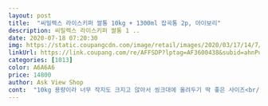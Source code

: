 ```yaml
---
layout: post 
title:  "씨밀렉스 라이스키퍼 쌀통 10kg + 1300ml 잡곡통 2p, 아이보리" 
description: 씨밀렉스 라이스키퍼 쌀통 1 ..
date: 2020-07-18 07:20:30 
img: https://static.coupangcdn.com/image/retail/images/2020/03/17/14/7/9c80cc68-ebd5-4cb7-9f74-244c6a76f827.jpg 
linkUrl: https://link.coupang.com/re/AFFSDP?lptag=AF3600438&subid=ahnPublicAsk&pageKey=1357501801&itemId=2388339299&vendorItemId=70383765177&traceid=V0-113-b880032c373cc627 
categories: [1013] 
color: A6A6A6 
price: 14800 
author: Ask View Shop 
cont:  "10kg 용량이라 너무 작지도 크지고 않아서 씽크대에 올려두기 딱 좋은 사이즈<br/>곡물통 입구가 넓고 길쭉하여 곡물을 쏟아 부을 떄 편하고, 곡물통 뚜껑도 계량컵(180ml) 으로 되어 있어 활용도가 좋음<br/>군더더기 없는 깔끔한 디자인<br/>뚜껑개폐가 쉬움<br/>방습제를 두는 공간도 따로 마련되어 있어 끼웠다 뻈다 자유로움<br/>상단,측면이 투명으로 되어있어 외관상 내용물이 잘보임<br/>실리카겔(방습제)가 동봉되어 오는데, 전자렌지에 한번씩 돌려서 쓰면 최대 1년까지도 사용<br/>쌀통 외에 2가지 곡물통이 주어짐<br/>쌀통1개, 곡물통2개 3가지 구성의 저렴한 가격<br/>쌀통에 10Kg(9L)까지 수치가 표시되어 있어 좋음<br/>10kg 쌀 사먹어서 쌀통없이 종이포대 그대로 보관하며 1L 실리쿡에 소분해서<br/>10kg쌀통이라 꽤 클거라 생각했는데 생각보다 앙증맞은게 자리를 별로 차지하지 않아요.<br/><br/>14000원대로 가격도 저렴한 편이고 심플한 디자인에 은은한 색감이 마음에 들어서 요 쌀통으로 결정!<br/>1k정도 넘으려나.<br/>.<br/> 바닥에 깔리네요.<br/> 쌀통이 작아보여 정말 10kg이 다 들어갈까싶은데<br/>5/6일구매, 5월7일 받음.<br/> 구매가격 14,010원<br/>괜히 쌀통이 아니네요<br/>그대로 어느정도 밀폐가 되서 쌀벌레 없이 수분 유지하며 괜찮았거든요.<br/><br/>그래서 순간 혹해서 구매 버튼을 누르고 말았답니다.<br/>ㅋㅋ<br/>그래서 쌀통을 하나 사야겠다 싶어서 이래저래 보고 있었는데 좋은 기회에 이 쌀통 써보게 되었는데, 진짜 대박이네용<br/>그러다 지난 여름 쌀벌레가 엄청 생기는거에요! 그 뒤로 페트병에다 보관하고, 냉장고에다가 넣기도 했었는데,<br/>그런데 이제품은 쌀통인데 너무 이쁜거예요.<br/> 쌀통 자체로도 장식이 될 만큼이요.<br/><br/>그리고 10kg가 클까봐 5kg랑 고민했었는데 별로 크지도 않고 공간 차지도 생각보다 많이 하지 않아서 쌀을 5kg로 사두고 드시는 분이 아니라면 10kg로 구매하시는 걸 추천!<br/>그리고 계량컵 손잡이가 있어서 좋구요.<br/> 일반 밥솥에 들어있는 계량컵과 같은<br/>그리고 정면에서 한컷 쌀이 들어있으니 쌀통이 더 예쁜것 같아요.<br/>(9번사진)<br/>글씨 반대쪽 면을 보니 용량눈금이 표시되어 있어요.<br/> kg과 리터로 이중표시되어있어요(4번 왼<br/> -아래사진)<br/>글씨 자체가 디자인 역할을 해서 쌀통을 더욱 세련되게 보이게 해주네요.<br/><br/>깔끔하고 무난하기도 해서 투명아이보리로 선택했어요.<br/><br/>나중엔 평소 식품에 들어있는 실리카켈을 모아놨다가 넣어줘도 괜찮을듯 싶어요.<br/><br/>내용물을 보기에는 투명한 게 더 좋을 것 같음<br/>너무 좋거든요.<br/> 이것까지는 모르고 샀는데  BPA PREE라니까 더 좋네요.<br/><br/>넉넉하고 큰 입구가 아주 마음에 드네요.<br/> 바가지를 넣어도 들어갈 만큼 넓어요.<br/>ㅋㅋ<br/>눈금이 있으니 기존에 사용하던 밥솥 전용 계량컵과 비교해서 쌀을 알맞게 퍼낼 수 있음!<br/>단점) 아직은 단점이라고보여질 만한게 없어서 한달 사용해보고 추가 후기 남길께요!<br/>때때로 쌀통이 갖고 싶어서 검색해서 장바구니 담았다가 지우고를<br/>또 이 쌀통이 좋았던 점은 저렴한 가격에 BPA free라서 믿고 쌀을 보관할 수 있다는 것과 이 가격에 잡곡통도 두 개나 준다는 것이었음<br/>마지막으로 이 쌀통의 숨은 비밀 쌀통 바닥에 있어요.<br/> (10번사진)<br/>먹어왔었는데요.<br/> 쌀통을 살까 많이 검색하고 망설였는데 딱히 마음에 들지도 않고<br/>물건사고 이렇게 극찬하는게 오랜만이네요.<br/> 쌀통 굳이 필요있을까 싶었는데, 깔끔하고 사용하기도 완전 편리해서 아쉬움이 없어요<br/>바닥을 뒤집어보니 바퀴가 달려있어요.<br/>(4번 오른<br/> -아래사진) 앞부분을 살짝 들고 당기면<br/>바퀴가 수레역할을 해서 쉽게 쌀통을 꺼낼수 있어요.<br/> 오픈된 공간이 아니라 틈새에 넣어놔도<br/>바퀴가 있으니 편리하게 쓰고 공간활용도 좋겠어요.<br/><br/>반복했었는데 드디어 쌀통을 사게 되었네요.<br/><br/>밥솥 계량컵과 달리 손잡이가 있어서 좀 더 위생적으로 사용이 가능<br/>보면 볼수록 마음에 들고 예뻐서 자꾸 눈이 가네요.<br/><br/>보통 플라스틱 제품으로는 락앤락껄 많이들 쓰는데 솔직히 모양이 별루잖아요.<br/><br/>부착할수 있는 공간이 따로 있어요.<br/> 쌀통 뚜껑을 뒤집으면 보이는데요.<br/>(8번째사진)<br/>불투명제품도 있어서 고민했는데 그래도 쌀이 밖에서 보이는게 훨씬 나을것 같아<br/>사고 보니 자치하는 동생한테 선물로 줘야 겠어요 완전 좋음 ㅋ<br/>사면에 클립이 있어서 쌀통 몸체와 잘 결합되게 만들어져 있어요.<br/><br/>사방 어디에서 봐도 군더더기 없이 깔끔하고 예뻐요.<br/> 이게 쌀통인지 디스플레이용인지.<br/>.<br/>ㅎㅎ<br/>사용하고 있던 쌀통의 뚜껑이 부서져서 새로운 쌀통을 찾다가 발견!<br/>사진으로 보기엔 그냥 힘없이 열고 닫기는 뚜껑인 줄 알았는데 실제로 보니 투명뚜껑 가장자리가 고무로 마무리되어있어서 밀폐가 제대로 돼서 만족!!<br/>생각대로 깔금하고 매끈한게 아주 마음에 드네요.<br/><br/>시간조절하심 되요.<br/> 신기하네요.<br/> 이렇게 사용하면 최대 1년까지 사용가능하답니다.<br/><br/>실용성도 의문이어서 실제로 구매까지 하지 못했었어요.<br/><br/>쌀은 수분을 잘 머금기 때문에 습도도 잘 조절해줘야 하는데 사실 일반 쌀통에서 습도조절은 바라기 힘듦<br/>쌀을 20kg 1포대씩 시골에서 보내주시는데, 자루에 보관하는 게 미관상 보기도 싫고, 포대자루를 매번 열고 닫기도 어중간해서 큰  과실주 병에다가 한동안 쌀을 보관했었어요<br/>쌀을 꺼낼수 있는 입구도 넣어서 좋고 투명창이라 시원해보기까지 하네요.<br/>(4번 왼<br/> -위 사진)<br/>쌀자루에서 페트병에는 쌀을 옮겨 담을떄는 주둥이가 솔아서 담기가 불편해서 길쭉한 곡물용기에 한동안 쌀을 담았었어요 곡물용기에 보관했을때는 다 좋은 데 , 용량이 작아서 쌀자루에 자루 옮겨서 채워 넣어야 되더라구요<br/>쌀통 고민이신분들에게 추천합니다.<br/> 후기 꼼꼼히 보시고 사진들도 보시고 선택해보세요.<br/><br/>쌀통 구매 시 가장 중요하게 생각하는 부분이 밀폐!!<br/>쌀통도 이렇게 예쁘게 나올수 있다는게 신기하고 고맙네요.<br/><br/>쌀통안에 추가로 주는 잡곡통2개와 손잡이 달린 쌀컵, 그리고 제습제가 들어있어요.<br/><br/>쌀통에도 눈금으로 용량 표시가 되어 있고, 계량컵도 눈금표시가 되어 있어서 좋음<br/>쌀통은 뚜껑 아래 앞쪽에 손잡이도 있고, 뒷쪽에는 바퀴가 있어서 힘을 들이지 않고도 쉽게 자리 이동이 가능했음<br/>쌀통의 투명뚜껑 말고 진짜 뚜껑을 여닫는 부분이 조금 약한 것 같아서 오래 쓰면 어떨지 모르겠는데 일주일 정도 사용 중인 아직까지는 너무 마음에 듦<br/>쌀포대 자체를 잘 접어서 입구 접은 부분을 바닥으로 향하게 해서 보관하면<br/>아주 유용하게 사용할수 있구요.<br/> 입구에 뚜껑이 계량컵이라 다용도로 사용가능해요.<br/><br/>안정적인 직사각 형태에 몸체 전체가 투명이라 쌀이 얼마나 들어있는지 확인이 편리하구요.<br/><br/>없어도 살수 있지만 있으면 완전 좋은 제품 만났네요<br/>여기에도 역시 실리콘이 둘러져있어 밀폐력을 강화했구요.<br/>(7번사진)<br/>옆면에서 보시면 뒷쪽이 조금 높게 설계가 되어있어요.<br/> 바퀴가 달린 부분이요.<br/><br/>옆면을 살펴보니 정면에는 쌀통이라는 표시와 커다랗게 10kg라고 써있네요.<br/> (4번 오른<br/> -위 사진)<br/>예전에 사용하던 쌀통이 밀폐가 제대로 안 되는 통이었는데 날씨가 조금만 따뜻해지니 바로 쌀벌레들이 나타나서 고생한 적이 있음<br/>예쁜거 좋아하시고 집안 인테리어에 신경많이 쓰시는 분도 맘에 드실거예요.<br/><br/>용기 전체가 투명한 것도 있던데 나는 햇빛이 드는 곳에 보관하기 때문에 불투명한 쌀통으로 결정했음<br/>용량인것 같아요.<br/> 또하나 제습제가 들어있는데요.<br/> 다른 쌀통과 달리 제습제를<br/>이 덮개를 빼고 제습제를 넣고 덮개를 눌러 부착해주면 되요.<br/> 아이디어 좋네요.<br/>ㅎㅎ<br/>이 제품은 뚜껑 위에 쉽게 열 수 있는 투명 뚜껑이 존재하면서, 그 뚜껑도 밀폐라길래 믿고 구매했음<br/>이 제품은 뚜껑 윗쪽에는 제습제를 끼우는 수납칸도 있고, 제습제도 기본 구성이어서 그래도 조금 더 낫지 않을까 싶었음<br/>이것 역시 큼직하면서 시원시원하게 눈에 잘띄게 표시되어 있어 좋네요.<br/><br/>이게 바퀴를 달기위해 높인게 아니라 평면이 쌀통과 달리 일부러 경사가 지게 해서<br/>이렇게 곳곳에 숨어있는 이쌀통은 정말 추천할 만 하네요.<br/> 디자인과 실용성 모두를 잡았어요.<br/><br/>이쌀통 사길 정말 잘한 것 같아요.<br/> 주방용품 많이 사봤지만, 이렇게 마음에 든 적이 없는데<br/>이제 쌀통 본품을 찬찬히 살펴볼까요?<br/>이젠 쌀을 넣어봐야죠.<br/> 집에 먹던 쌀이 조금밖에 안남아서 일단 그것만 부어봤어요.<br/><br/>입구가 넓어서 세척하기도 편리하구요.<br/> 여기저기 쓸모가 많은 잡곡통이예요.<br/><br/>자연스럽게 쌀이 앞으로 쏠리게 만들어놓은 거예요.<br/> 손을 넣어서 쌀을 긁어모으지 않아도<br/>자연스럽게 쌀이 정면쪽으로 모이니 쌀꺼낼때 편리하겠지요.<br/> 작은 아이디어가<br/>잡곡밥을 먹지 않아 일단은 게걸무씨앗만 넣어뒀는데 미숫가루나 볶음귀리, 씨리얼 등을 넣어두면 좋을 것 같음!<br/>잡곡통도 통에도, 통 뚜껑에도 계량표시가 있고, 밀폐여서 이것저것 보관하기 좋다고 생각됨<br/>잡곡통은 집에도 똑같은 것이 3개나 있는데 마른 잡곡류나 과자같은걸 담아놓으면<br/>장점은)<br/>재사용이 가능하답니다.<br/> 방법은 30초씩 3번 나누어서 색깔이 돌아오는지 확인하면서<br/>전체 뚜껑은 보통 김치통처럼 똑딱이로 닫히는 구조인데요.<br/>(6번사진)<br/>정말 사진만큼 예쁠까.<br/>.<br/> 실용성은 어떨까.<br/>.<br/> 궁금해하며 배송온 박스를 풀렀어요.<br/><br/>제습제는 1회용이라 아니라 오렌지겔이 청록색으로 변하면 전자레인지에 건조해서<br/>제습제는 전자렌지를 이용해 재사용할 수도 있고 아무 제습제를 넣어도 되니 편함<br/>제습제를 넣을수 있는 공간도 있어요.<br/> 클립도 넙적하니 한층 더 꽉 닫을수 있구요.<br/><br/>제품 자체박스에 쿠팡송장이 붙어서 왔구요.<br/> 꺼내보니 생각만큼 예쁘네요.<br/><br/>좀더 자세히 살펴볼께요.<br/> 뚜껑을 볼까요?(5번사진) 제습제가 들어있다는 표시가 있구요.<br/><br/>좋은 제품에 예쁘고 세련된 쌀통덕분에 주방이 환해졌어요.<br/> 정말 기분좋네요.<br/>ㅎㅎ<br/>진작 쌀통을 바꿀 걸 후회했음<br/>집에 반찬통이 다 BPA PREE제품인데 환경호르몬 뿐만 아니라 기스도 잘 안나<br/>집에 있는건 색깔이 있는 건데 이건 화이트라 훨씬 더 깔끔해보여요.<br/><br/>충분히 들어가고도 남겠네요.<br/> 뚜껑열고 찍고,뚜껑덮고  찍고, 윗부분 투명창 열고 한컷,<br/>투명으로 주문했구요.<br/> 투명핑크도 괜찮았는데 원래 화이트톤을 좋아하고<br/>투명창을 열어보니 반찬통처럼 실리콘으로 둘러져있어 밀페력을 최대화했구요.<br/><br/>포장박스 안에 스치로폼으로 네 귀퉁이를 보강해서 배송시 파손을 최소화했구요.<br/><br/>한동안 계속 나오던 쌀벌레 청소를 하고 쌀도 먹지 못하고 동네 떡집에서 떡으로 다 만들어버림ㅠㅠ<br/>헐겁지 않고 꽉 물리면서 닫혀서 외부로부터 수분이나 벌레들이 침투하기 어렵겠어요.<br/><br/>" 
---
```

